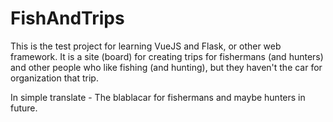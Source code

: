 # FishAndTrips
This is the test project for learning VueJS and Flask, or other web framework.
It is a site (board) for creating trips for fishermans (and hunters) and other people who like fishing (and hunting), 
but they haven't the car for organization that trip.

In simple translate - The blablacar for fishermans and maybe hunters in future.
